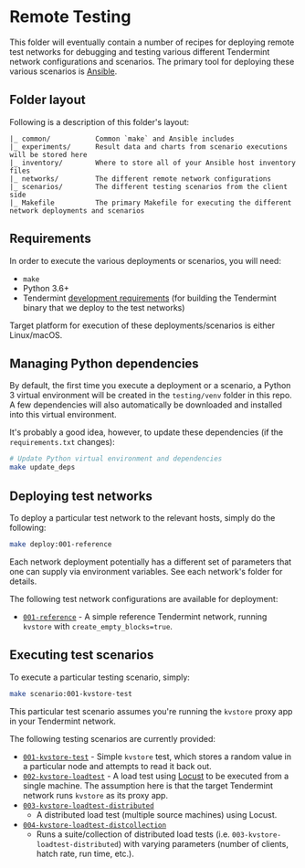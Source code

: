 # Remote Testing

This folder will eventually contain a number of recipes for deploying remote
test networks for debugging and testing various different Tendermint network
configurations and scenarios. The primary tool for deploying these various
scenarios is [Ansible](https://docs.ansible.com/ansible/latest/).

## Folder layout
Following is a description of this folder's layout:

```
|_ common/           Common `make` and Ansible includes
|_ experiments/      Result data and charts from scenario executions will be stored here
|_ inventory/        Where to store all of your Ansible host inventory files
|_ networks/         The different remote network configurations
|_ scenarios/        The different testing scenarios from the client side
|_ Makefile          The primary Makefile for executing the different network deployments and scenarios
```

## Requirements
In order to execute the various deployments or scenarios, you will need:

* `make`
* Python 3.6+
* Tendermint [development
  requirements](https://github.com/tendermint/tendermint#minimum-requirements)
  (for building the Tendermint binary that we deploy to the test networks)

Target platform for execution of these deployments/scenarios is either
Linux/macOS.

## Managing Python dependencies
By default, the first time you execute a deployment or a scenario, a Python 3
virtual environment will be created in the `testing/venv` folder in this repo. A
few dependencies will also automatically be downloaded and installed into this
virtual environment.

It's probably a good idea, however, to update these dependencies (if the
`requirements.txt` changes):

```bash
# Update Python virtual environment and dependencies
make update_deps
```

## Deploying test networks
To deploy a particular test network to the relevant hosts, simply do the
following:

```bash
make deploy:001-reference
```

Each network deployment potentially has a different set of parameters that one
can supply via environment variables. See each network's folder for details.

The following test network configurations are available for deployment:

* [`001-reference`](./networks/001-reference/README.md) - A simple reference Tendermint
  network, running `kvstore` with `create_empty_blocks=true`.

## Executing test scenarios
To execute a particular testing scenario, simply:

```bash
make scenario:001-kvstore-test
```

This particular test scenario assumes you're running the `kvstore` proxy app in
your Tendermint network.

The following testing scenarios are currently provided:

* [`001-kvstore-test`](./scenarios/001-kvstore-test/README.md) - Simple `kvstore` test,
  which stores a random value in a particular node and attempts to read it back
  out.
* [`002-kvstore-loadtest`](./scenarios/002-kvstore-loadtest/README.md) - A load test using
  [Locust](https://locust.io) to be executed from a single machine. The
  assumption here is that the target Tendermint network runs `kvstore` as its
  proxy app.
* [`003-kvstore-loadtest-distributed`](./scenarios/003-kvstore-loadtest-distributed/README.md)
  - A distributed load test (multiple source machines) using Locust.
* [`004-kvstore-loadtest-distcollection`](./scenarios/004-kvstore-loadtest-distcollection/README.md)
  - Runs a suite/collection of distributed load tests (i.e.
    `003-kvstore-loadtest-distributed`) with varying parameters (number of
    clients, hatch rate, run time, etc.).

